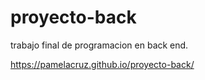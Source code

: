 # proyecto-back
trabajo final de programacion en back end.

 https://pamelacruz.github.io/proyecto-back/
